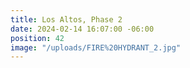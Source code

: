 ```yaml
---
title: Los Altos, Phase 2
date: 2024-02-14 16:07:00 -06:00
position: 42
image: "/uploads/FIRE%20HYDRANT_2.jpg"
---
```


